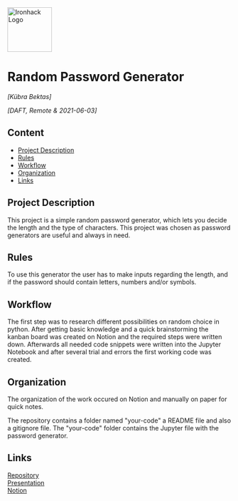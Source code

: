<img src="https://bit.ly/2VnXWr2" alt="Ironhack Logo" width="100"/>

# Random Password Generator
*[Kübra Bektas]*

*[DAFT, Remote & 2021-06-03]*

## Content
- [Project Description](#project-description)
- [Rules](#rules)
- [Workflow](#workflow)
- [Organization](#organization)
- [Links](#links)

## Project Description <a class="anchor" id="project-description"></a>
This project is a simple random password generator, which lets you decide the length and the type of characters. This project was chosen as password generators are useful and always in need.

## Rules <a class="anchor" id="rules"></a>
To use this generator the user has to make inputs regarding the length, and if the password should contain letters, numbers and/or symbols.

## Workflow <a class="anchor" id="workflow"></a>
The first step was to research different possibilities on random choice in python. After getting basic knowledge and a quick brainstorming the kanban board was created on Notion and the required steps were written down. Afterwards all needed code snippets were written into the Jupyter Notebook and after several trial and errors the first working code was created. 

## Organization <a class="anchor" id="organization"></a>
The organization of the work occured on Notion and manually on paper for quick notes. 

The repository contains a folder named "your-code" a README file and also a gitignore file. The "your-code" folder contains the Jupyter file with the password generator.

## Links <a class="anchor" id="links"></a>
[Repository](https://github.com/)  
[Presentation](https://drive.google.com/drive/folders/1p7ZHvzo3XA7Ques3pE_boC2vO8PSWCD8/)  
[Notion](https://www.notion.so/b06e659559e84a0aaa4c95232c3a9da4?v=8686689b588c44b390941c270d185651)  
